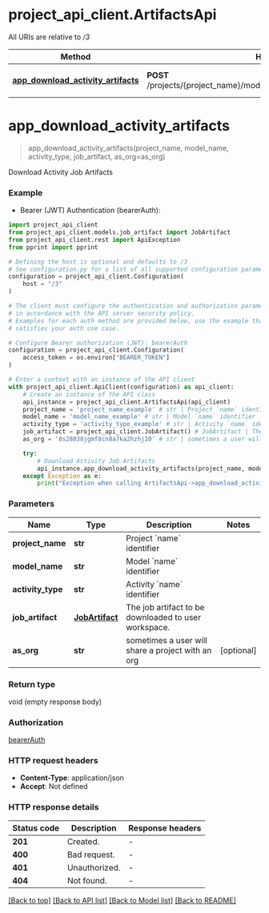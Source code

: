 # project_api_client.ArtifactsApi

All URIs are relative to */3*

Method | HTTP request | Description
------------- | ------------- | -------------
[**app_download_activity_artifacts**](ArtifactsApi.md#app_download_activity_artifacts) | **POST** /projects/{project_name}/models/{model_name}/{activity_type}/artifacts | Download Activity Job Artifacts


# **app_download_activity_artifacts**
> app_download_activity_artifacts(project_name, model_name, activity_type, job_artifact, as_org=as_org)

Download Activity Job Artifacts



### Example

* Bearer (JWT) Authentication (bearerAuth):

```python
import project_api_client
from project_api_client.models.job_artifact import JobArtifact
from project_api_client.rest import ApiException
from pprint import pprint

# Defining the host is optional and defaults to /3
# See configuration.py for a list of all supported configuration parameters.
configuration = project_api_client.Configuration(
    host = "/3"
)

# The client must configure the authentication and authorization parameters
# in accordance with the API server security policy.
# Examples for each auth method are provided below, use the example that
# satisfies your auth use case.

# Configure Bearer authorization (JWT): bearerAuth
configuration = project_api_client.Configuration(
    access_token = os.environ["BEARER_TOKEN"]
)

# Enter a context with an instance of the API client
with project_api_client.ApiClient(configuration) as api_client:
    # Create an instance of the API class
    api_instance = project_api_client.ArtifactsApi(api_client)
    project_name = 'project_name_example' # str | Project `name` identifier
    model_name = 'model_name_example' # str | Model `name` identifier
    activity_type = 'activity_type_example' # str | Activity `name` identifier
    job_artifact = project_api_client.JobArtifact() # JobArtifact | The job artifact to be downloaded to user workspace.
    as_org = '8s28038jgmf8cn8a7ka2hzhj10' # str | sometimes a user will share a project with an org  (optional)

    try:
        # Download Activity Job Artifacts
        api_instance.app_download_activity_artifacts(project_name, model_name, activity_type, job_artifact, as_org=as_org)
    except Exception as e:
        print("Exception when calling ArtifactsApi->app_download_activity_artifacts: %s\n" % e)
```



### Parameters


Name | Type | Description  | Notes
------------- | ------------- | ------------- | -------------
 **project_name** | **str**| Project &#x60;name&#x60; identifier | 
 **model_name** | **str**| Model &#x60;name&#x60; identifier | 
 **activity_type** | **str**| Activity &#x60;name&#x60; identifier | 
 **job_artifact** | [**JobArtifact**](JobArtifact.md)| The job artifact to be downloaded to user workspace. | 
 **as_org** | **str**| sometimes a user will share a project with an org  | [optional] 

### Return type

void (empty response body)

### Authorization

[bearerAuth](../README.md#bearerAuth)

### HTTP request headers

 - **Content-Type**: application/json
 - **Accept**: Not defined

### HTTP response details

| Status code | Description | Response headers |
|-------------|-------------|------------------|
**201** | Created. |  -  |
**400** | Bad request. |  -  |
**401** | Unauthorized. |  -  |
**404** | Not found. |  -  |

[[Back to top]](#) [[Back to API list]](../README.md#documentation-for-api-endpoints) [[Back to Model list]](../README.md#documentation-for-models) [[Back to README]](../README.md)

